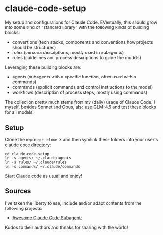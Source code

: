 # claude-code-setup

My setup and configurations for Claude Code. EVentually, this should grow into
some kind of "standard library" with the following kinds of building blocks:
- conventions (tech stacks, components and conventions how projects should be structured)
- roles (persona descriptions, mostly used in subagents)
- rules (guidelines and process descriptions to guide the models)

Leveraging these building blocks are:
- agents (subagents with a specific function, often used within commands)
- commands (explicit commands and control instructions to the model)
- workflows (description of process steps, mostly using commands)

The collection pretty much stems from my (daily) usage of Claude Code. I myself, besides
Sonnet and Opus, also use GLM-4.6 and test these blocks for all models.

## Setup

Clone the repo: `git clone X` and then symlink these folders into your user's
claude code directory:
```
cd claude-code-setup
ln -s agents/ ~/.claude/agents
ln -s rules/ ~/.claude/rules
ln -s commands/ ~/.claude/commands
```

Start Claude code as usual and enjoy!

## Sources

I've taken the liberty to use, include and/or adapt contents from the following projects:
- [Awesome Claude Code Subagents](https://github.com/VoltAgent/awesome-claude-code-subagents)

Kudos to their authors and thnaks for sharing with the world!